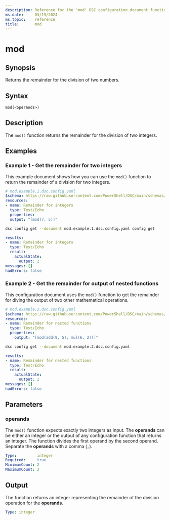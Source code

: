 ```yaml
---
description: Reference for the 'mod' DSC configuration document function
ms.date:     03/19/2024
ms.topic:    reference
title:       mod
---
```


# mod

## Synopsis

Returns the remainder for the division of two numbers.

## Syntax

```Syntax
mod(<operands>)
```

## Description

The `mod()` function returns the remainder for the division of two integers.

## Examples

### Example 1 - Get the remainder for two integers

This example document shows how you can use the `mod()` function to return the remainder of a
division for two integers.

```yaml
# mod.example.1.dsc.config.yaml
$schema: https://raw.githubusercontent.com/PowerShell/DSC/main/schemas/2024/04/config/document.json
resources:
- name: Remainder for integers
  type: Test/Echo
  properties:
  output: "[mod(7, 5)]"
```

```bash
dsc config get --document mod.example.1.dsc.config.yaml config get
```

```yaml
results:
- name: Remainder for integers
  type: Test/Echo
  result:
    actualState:
      output: 2
messages: []
hadErrors: false
```

### Example 2 - Get the remainder for output of nested functions

This configuration document uses the `mod()` function to get the remainder for diving the output of
two other mathematical operations.

```yaml
# mod.example.2.dsc.config.yaml
$schema: https://raw.githubusercontent.com/PowerShell/DSC/main/schemas/2024/04/config/document.json
resources:
- name: Remainder for nested functions
  type: Test/Echo
  properties:
    output: "[mod(add(9, 5), mul(6, 2))]"
```

```bash
dsc config get --document mod.example.2.dsc.config.yaml
```

```yaml
results:
- name: Remainder for nested functions
  type: Test/Echo
  result:
    actualState:
      output: 2
messages: []
hadErrors: false
```

## Parameters

### operands

The `mod()` function expects exactly two integers as input. The **operands** can be either an
integer or the output of any configuration function that returns an integer. The function divides
the first operand by the second operand. Separate the **operands** with a comma (`,`).

```yaml
Type:         integer
Required:     true
MinimumCount: 2
MaximumCount: 2
```

## Output

The function returns an integer representing the remainder of the division operation for the
**operands**.

```yaml
Type: integer
```

<!-- Link reference definitions -->
